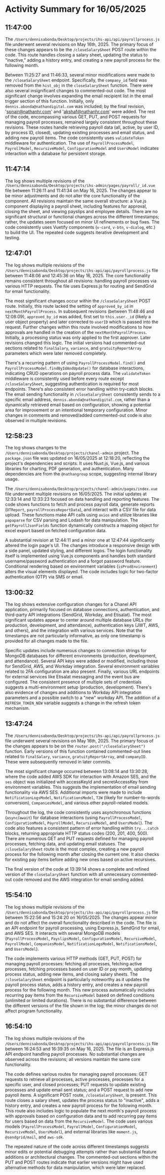 # Activity Summary for 16/05/2025

## 11:47:00
The `/Users/dennisabonda/Desktop/projects/ihs-api/api/payrollprocess.js` file underwent several revisions on May 16th, 2025.  The primary focus of these changes appears to be the `/closeSalarySheet` POST route within the code.  This route handles closing a salary sheet, updating the status to "inactive," adding a history entry, and creating a new payroll process for the following month.


Between 11:25:27 and 11:46:33, several minor modifications were made to the `/closeSalarySheet` endpoint.  Specifically,  the `company_id` field was removed from the `hist_obj`  in the `closeSalarySheet` function. There were also several insignificant changes to commented-out code. The most significant change involves expanding the email recipient list in the email trigger section of this function. Initially, only `dennis.abonda@nathandigital.com` was included; by the final revision, 'spnair@nathanhr.com' and 'akshaf@nathanhr.com' were added.  The rest of the code, encompassing various GET, PUT, and POST requests for managing payroll processes, remained largely consistent throughout these revisions.  These routes handle retrieving payroll data (all, active, by user ID, by process ID, closed), updating existing processes and email status, and adding new payroll items.  The code consistently uses `validateToken` middleware for authentication.  The use of `PayrollProcessModel`, `PayrollModel`, `RecursiveModel`, `ConfigurationModel` and `UsersModel` indicates interaction with a database for persistent storage.


## 11:47:14
The log shows multiple revisions of the `/Users/dennisabonda/Desktop/projects/ihs-admin/pages/payroll/_id.vue` file between 11:26:11 and 11:41:34 on May 16, 2025.  The changes appear to be minor adjustments and do not alter the core functionality of the component.  All revisions maintain the same overall structure: a Vue.js component displaying a payroll sheet, including features for approval, closing the sheet, and viewing payslips and employee details.  There are no significant structural or functional changes across the different timestamps; rather, the updates seem focused on minor UI refinements or bug fixes.  The code consistently uses Vuetify components (`v-card`, `v-btn`, `v-dialog`, etc.) to build the UI.  The repeated code suggests iterative development and testing.


## 12:47:01
The log shows multiple revisions of the `/Users/dennisabonda/Desktop/projects/ihs-api/api/payrollprocess.js` file between 11:48:06 and 12:45:36 on May 16, 2025.  The core functionality remains consistent throughout all revisions:  handling payroll processes via various HTTP requests.  The file uses Express.js for routing and SendGrid for email functionality.

The most significant changes occur within the `/closeSalarySheet` POST route. Initially, this route lacked the setting of `approved_by_id` in `nextMonthPayrollProcess`.  In subsequent revisions (between 11:48:46 and 12:08:09), `approved_by_id` was added, first set to `this.user._id` (likely a user object property) and later corrected to `userID` which is passed into the request.  Further changes within this route involved modifications to how approvals are handled in the creation of the `nextMonthPayrollProcess`.  Initially, a processing status was only applied to the first approver.  Later revisions changed this logic.  The initial versions had commented-out sections related to `finalSalary`, `variance`, and `gratuityReportArray` parameters which were later removed completely.

There's a recurring pattern of using `PayrollProcessModel.find()` and `PayrollProcessModel.findByIdAndUpdate()` for database interactions, indicating CRUD operations on payroll process data.  The `validateToken` middleware is consistently used before every route except `/closeSalarySheet`, suggesting authentication is required for most endpoints.  There's also consistent error handling within try-catch blocks.  The email sending functionality in `/closeSalarySheet` consistently sends to a specific email address,  `dennis.abonda@nathandigital.com`, rather than a dynamically retrieved email based on configuration, showing a potential area for improvement or an intentional temporary configuration.  Minor changes in comments and removed/added commented-out code is also observed in multiple revisions.


## 12:58:23
The log shows changes to the `/Users/dennisabonda/Desktop/projects/chanel-admin` project.  The `package.json` file was updated on 16/05/2025 at 12:18:20, reflecting the project's dependencies and scripts.  It uses Nuxt.js, Vue.js, and various libraries for charting, PDF generation, and authentication.  Many dependencies are from the `@nathangroup` scope, suggesting internal library usage.

The `/Users/dennisabonda/Desktop/projects/chanel-admin/pages/index.vue` file underwent multiple revisions on 16/05/2025.  The initial updates at 12:33:14 and 12:33:23 focused on data handling and reporting features.  The code shows functions to fetch and process payroll data, generate reports (`OTReport`, `payrollProcessReportData`), and interact with a CSV file for data upload.  These functions make API calls using `axios` and utilize libraries like `papaparse` for CSV parsing and Lodash for data manipulation.  The `getPayrollJsonFields` function dynamically constructs a mapping object for excel export based on fetched configuration data.

A substantial revision at 12:44:11 and a minor one at 12:47:44 significantly altered the login page's UI. The changes introduce a responsive design with a side panel, updated styling, and different logos.  The login functionality itself is implemented using Vue.js components and handles both standard username/password authentication and a forgot password feature.  Conditional rendering based on environment variables (`isProdEnvironment`) alters the visual elements displayed.  The code includes logic for two-factor authentication (OTP) via SMS or email.


## 13:00:32
The log shows extensive configuration changes for a Chanel API application, primarily focused on database connections, authentication, and third-party API integrations (SendGrid, Workday, and Etisalat).  The most significant updates appear to center around multiple database URLs (for production, development, and attendance),  authentication keys (JWT, AWS, and others),  and the integration with various services.  Note that the timestamps are not particularly informative, as only one timestamp is provided for all changes made to the file.

Specific updates include numerous changes to connection strings for MongoDB databases for different environments (production, development, and attendance).  Several API keys were added or modified, including those for SendGrid, AWS, and Workday integration.  Several environment variables related to 2FA configuration are also present.  Finally, various URL endpoints for external services like Etisalat messaging and the event bus are configured.  The consistent presence of multiple sets of credentials suggests a multi-environment setup (production, development).  There's also evidence of changes and additions to Workday API integration parameters and a possible switch to a "new" workday API.  The addition of a `REFRESH_TOKEN_NEW` variable suggests a change in the refresh token mechanism.


## 13:47:24
The `/Users/dennisabonda/Desktop/projects/ihs-api/api/payrollprocess.js` file underwent several revisions on May 16th, 2025.  The primary focus of the changes appears to be on the  `router.post("/closeSalarySheet")` function.  Early versions of this function contained commented-out lines related to `finalSalary`, `variance`, `gratuityReportArray`, and `companyID`.  These were subsequently removed in later commits.

The most significant change occurred between  13:08:14 and 13:30:28, where the code added AWS SDK for interaction with Amazon SES, and the `ses` object was initialized with accessKeyId and secretAccessKey from environment variables.  This suggests the implementation of email sending functionality via AWS SES. Additional imports were made to include `NotificationLogsModel`, `NotificationsModel`, `T2W` (likely for number-to-words conversion), `CompaniesModel`, and various other payroll-related models.

Throughout the log, the code consistently uses asynchronous functions (`async`/`await`) for database interactions (using `PayrollProcessModel`, `ConfigurationModel`, `PayrollModel`, `RecursiveModel`, and `UsersModel`).  The code also features a consistent pattern of error handling within `try...catch` blocks, returning appropriate HTTP status codes (200, 201, 400, 500).  There are numerous GET and PUT requests defined for managing payroll processes, fetching data, and updating email statuses.  The `/closeSalarySheet` route is the most complex, creating a new payroll process for the following month after closing the current one.  It also checks for existing pay items before adding new ones based on active recursives.


The final version of the code at 13:39:14 shows a complete and refined version of the `closeSalarySheet` function with all unnecessary commented-out code removed and the AWS integration for email sending added.


## 15:54:10
The log shows multiple revisions of the `/Users/dennisabonda/Desktop/projects/ihs-api/api/payrollprocess.js` file between 15:22:56 and 15:24:20 on 16/05/2025.  The changes appear minor and do not affect the overall functionality described in the code. The file is an API endpoint for payroll processing, using Express.js, SendGrid for email, and AWS SES.  It interacts with several MongoDB models (`PayrollProcessModel`, `PayslipsModel`, `ConfigurationModel`, `RecursiveModel`, `PayrollModel`, `CompaniesModel`, `NotificationLogsModel`, `NotificationsModel`, and `UsersModel`).

The code implements various HTTP methods (GET, PUT, POST) for managing payroll processes: fetching all processes, fetching active processes, fetching processes based on user ID or pay month, updating process status, adding new items, and closing salary sheets. The `/closeSalarySheet` endpoint is particularly noteworthy as it updates the payroll process status, adds a history entry, and creates a new payroll process for the following month.  This new process automatically includes recurring pay items from the `RecursiveModel` based on defined conditions (unlimited or limited durations).  There is no substantial difference between the different versions of the file shown in the log; the minor changes do not affect program functionality.


## 16:54:10
The log shows multiple revisions of the `/Users/dennisabonda/Desktop/projects/ihs-api/api/payrollprocess.js` file between 16:24:53 and 16:39:35 on May 16, 2025.  The file is an Express.js API endpoint handling payroll processes.  No substantial changes are observed across the revisions; all versions maintain the same core functionality.

The code defines various routes for managing payroll processes:  GET requests to retrieve all processes, active processes, processes for a specific user, and closed processes; PUT requests to update existing processes and update email sent status; and a POST request to add new payroll items.  A significant POST route, `/closeSalarySheet`, is present. This route closes a salary sheet, updates the process status to "inactive", adds a history entry, and creates a new payroll process for the following month. This route also includes logic to populate the next month's payroll process with approvals based on configuration data and to add recurring pay items for users based on data from the `RecursiveModel`.  The code uses various models (`PayrollProcessModel`, `PayrollModel`, `ConfigurationModel`, `RecursiveModel`, `UsersModel`), and external libraries like `moment.js`, `@sendgrid/mail`, and `aws-sdk`.

The repeated nature of the code across different timestamps suggests minor edits or potential debugging attempts rather than substantial feature additions or architectural changes.  The commented-out sections within the PUT and POST routes indicate that earlier versions might have used alternative methods for data manipulation, which were later replaced.
